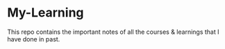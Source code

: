 # My-Learning
This repo contains the important notes of all the courses & learnings that I have done in past.
